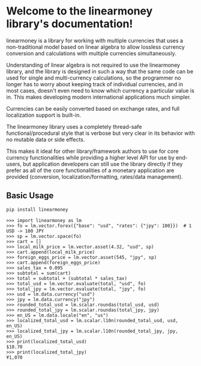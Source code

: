 # Welcome to the linearmoney library's documentation!

linearmoney is a library for working with multiple currencies that uses a
non-traditional model based on linear algebra to allow lossless currency conversion
and calculations with multiple currencies simultaneously.

Understanding of linear algebra is not required to use the linearmoney library, and the
library is designed in such a way that the same code can be used for single and
multi-currency calculations, so the programmer no longer has to worry about keeping
track of individual currencies, and in most cases, doesn't even need to know which
currency a particular value is in. This makes developing modern international
applications much simpler.

Currencies can be easily converted based on exchange rates, and full localization
support is built-in.

The linearmoney library uses a completely thread-safe functional/procedural style
that is verbose but very clear in its behavior with no mutable data or side effects.

This makes it ideal for other library/framework authors to use for core currency
functionalities while providing a higher level API for use by end-users, but
application developers can still use the library directly if they prefer as all of the
core functionalities of a monetary application are provided
(conversion, localization/formatting, rates/data management).

## Basic Usage

```bash
pip install linearmoney
```

```pycon
>>> import linearmoney as lm
>>> fo = lm.vector.forex({"base": "usd", "rates": {"jpy": 100}})  # 1 USD -> 100 JPY
>>> sp = lm.vector.space(fo)
>>> cart = []
>>> local_milk_price = lm.vector.asset(4.32, "usd", sp)
>>> cart.append(local_milk_price)
>>> foreign_eggs_price = lm.vector.asset(545, "jpy", sp)
>>> cart.append(foreign_eggs_price)
>>> sales_tax = 0.095
>>> subtotal = sum(cart)
>>> total = subtotal + (subtotal * sales_tax)
>>> total_usd = lm.vector.evaluate(total, "usd", fo)
>>> total_jpy = lm.vector.evaluate(total, "jpy", fo)
>>> usd = lm.data.currency("usd")
>>> jpy = lm.data.currency("jpy")
>>> rounded_total_usd = lm.scalar.roundas(total_usd, usd)
>>> rounded_total_jpy = lm.scalar.roundas(total_jpy, jpy)
>>> en_US = lm.data.locale("en", "us")
>>> localized_total_usd = lm.scalar.l10n(rounded_total_usd, usd, en_US)
>>> localized_total_jpy = lm.scalar.l10n(rounded_total_jpy, jpy, en_US)
>>> print(localized_total_usd)
$10.70
>>> print(localized_total_jpy)
¥1,070

```

